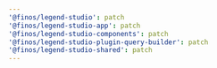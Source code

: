 ```yaml
---
'@finos/legend-studio': patch
'@finos/legend-studio-app': patch
'@finos/legend-studio-components': patch
'@finos/legend-studio-plugin-query-builder': patch
'@finos/legend-studio-shared': patch
---
```

